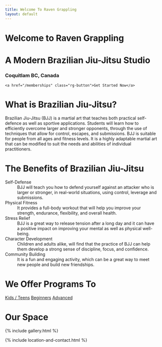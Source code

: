 ```yaml
---
title: Welcome To Raven Grappling
layout: default
---
```


<div class="container-fluid rg-landing-raven">
  <div class="container">
    <div class="rg-welcome">
      <h1 class="display-3">Welcome to Raven Grappling</h1>
      <h1 class="display-3">A Modern Brazilian Jiu-Jitsu Studio</h1>
      <h3>Coquitlam BC, Canada</h3>
    </div>

    <a href="/memberships" class="rg-button">Get Started Now</a>
  </div>
</div>

<div class="container py-5 px-4 p-lg-5">
  <h1 class="text-center">What is Brazilian Jiu-Jitsu?</h1>
  <p>
    Brazilian Jiu-Jitsu (BJJ) is a martial art that teaches both practical self-defence as well as sportive applications. Students will learn how to efficiently overcome larger and stronger opponents, through the use of techniques that allow for control, escapes, and submissions. BJJ is suitable for people from all ages and fitness levels. It is a highly adaptable martial art that can be modified to suit the needs and abilities of individual practitioners.
  </p>
</div>

<div class="container py-5 px-4 p-lg-5 rg-container-bg">
  <h1 class="text-center">The  Benefits of Brazilian Jiu-Jitsu</h1>

  <dl>
    <dt>
      Self-Defense
    </dt>
    <dd>
      BJJ will teach you how to defend yourself against an attacker who is larger or stronger, in real-world situations, using control, leverage and submissions.
    </dd>
    <dt>
      Physical Fitness
    </dt>
    <dd>
      It provides a full-body workout that will help you improve your strength, endurance, flexibility, and overall health.
    </dd>
    <dt>
      Stress Relief
    </dt>
    <dd>
      BJJ is a great way to release tension after a long day and it can have a  positive impact on improving your mental as well as physical well-being.
    </dd>
    <dt>
      Character Development
    </dt>
    <dd>
      Children and adults alike, will find that the practice of BJJ can help them develop a strong sense of discipline, focus, and confidence.
    </dd>
    <dt>
      Community Building
    </dt>
    <dd>
      It is a fun and engaging activity, which can be a great way to meet new people and build new friendships.
    </dd>
  </dl>
</div>

<div class="container py-5 px-4 p-lg-5 text-center">
  <h1 class="text-center">We Offer Programs To</h1>
  <a href="/kids-teens" class="rg-button">Kids / Teens</a>
  <a href="/fundamentals" class="rg-button">Beginners</a>
  <a href="/advanced" class="rg-button">Advanced</a>
</div>

<div class="container py-5 px-4 p-lg-5 rg-container-bg">
  <h1 class="text-center">Our Space</h1>

  {% include gallery.html %}
</div>

<div class="container">
  {% include location-and-contact.html %}
</div>
